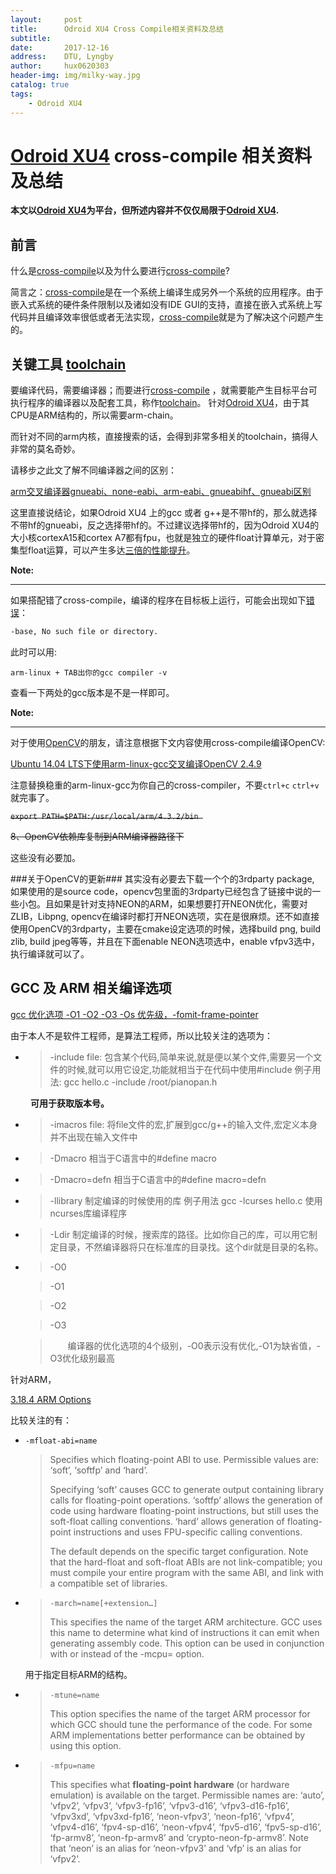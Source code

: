 ```yaml
---
layout:     post
title:      Odroid XU4 Cross Compile相关资料及总结
subtitle:   
date:       2017-12-16
address:    DTU, Lyngby
author:     hux0620303
header-img: img/milky-way.jpg
catalog: true
tags:
    - Odroid XU4
---
```



# [Odroid XU4](http://www.hardkernel.com/main/products/prdt_info.php) cross-compile 相关资料及总结

**本文以[Odroid XU4](http://www.hardkernel.com/main/products/prdt_info.php)为平台，但所述内容并不仅仅局限于[Odroid XU4](http://www.hardkernel.com/main/products/prdt_info.php).**

## 前言

什么是[cross-compile](https://en.wikipedia.org/wiki/Cross_compiler)以及为什么要进行[cross-compile](https://en.wikipedia.org/wiki/Cross_compiler)?

简言之：[cross-compile](https://en.wikipedia.org/wiki/Cross_compiler)是在一个系统上编译生成另外一个系统的应用程序。由于嵌入式系统的硬件条件限制以及诸如没有IDE GUI的支持，直接在嵌入式系统上写代码并且编译效率很低或者无法实现，[cross-compile](https://en.wikipedia.org/wiki/Cross_compiler)就是为了解决这个问题产生的。

## 关键工具 [toolchain](https://en.wikipedia.org/wiki/Toolchain)

要编译代码，需要编译器；而要进行[cross-compile](https://en.wikipedia.org/wiki/Cross_compiler) ，就需要能产生目标平台可执行程序的编译器以及配套工具，称作[toolchain](https://en.wikipedia.org/wiki/Toolchain)。 针对[Odroid XU4](http://www.hardkernel.com/main/products/prdt_info.php)，由于其CPU是ARM结构的，所以需要arm-chain。

而针对不同的arm内核，直接搜索的话，会得到非常多相关的toolchain，搞得人非常的莫名奇妙。

请移步之此文了解不同编译器之间的区别：

[arm交叉编译器gnueabi、none-eabi、arm-eabi、gnueabihf、gnueabi区别](http://www.veryarm.com/296.html)

这里直接说结论，如果Odroid XU4 上的gcc 或者 g++是不带hf的，那么就选择不带hf的gnueabi，反之选择带hf的。不过建议选择带hf的，因为Odroid XU4的大小核cortexA15和cortex A7都有fpu，也就是独立的硬件float计算单元，对于密集型float运算，可以产生多达[三倍的性能提升](http://www.cnblogs.com/xiaotlili/p/3306100.html)。

**Note:**

----

如果搭配错了cross-compile，编译的程序在目标板上运行，可能会出现如下[错误](https://www.embbnux.com/2014/04/09/cross_compile_no_such_file_or_directory/)：   

```bash
-base, No such file or directory.
```

此时可以用:   

```
arm-linux + TAB出你的gcc compiler -v
```

查看一下两处的gcc版本是不是一样即可。





**Note:**

----

对于使用[OpenCV](www.opencv.org)的朋友，请注意根据下文内容使用cross-compile编译OpenCV:

[Ubuntu 14.04 LTS下使用arm-linux-gcc交叉编译OpenCV 2.4.9](http://blog.csdn.net/ajianyingxiaoqinghan/article/details/70194392)

注意替换稳重的arm-linux-gcc为你自己的cross-compiler，不要`ctrl+c` `ctrl+v`就完事了。  

<S>`export PATH=$PATH:/usr/local/arm/4.3.2/bin ` </S>

<S> 8、OpenCV依赖库复制到ARM编译器路径下 </S>

这些没有必要加。

###关于OpenCV的更新###
其实没有必要去下载一个个的3rdparty package, 如果使用的是source code，opencv包里面的3rdparty已经包含了链接中说的一些小包。且如果是针对支持NEON的ARM，如果想要打开NEON优化，需要对ZLIB，Libpng, opencv在编译时都打开NEON选项，实在是很麻烦。还不如直接使用OpenCV的3rdparty，主要在cmake设定选项的时候，选择build png, build zlib, build jpeg等等，并且在下面enable NEON选项选中，enable vfpv3选中，执行编译就可以了。



## GCC 及 ARM 相关编译选项

[gcc 优化选项 -O1 -O2 -O3 -Os 优先级，-fomit-frame-pointer](http://blog.csdn.net/lanmanck/article/details/5776173)

由于本人不是软件工程师，是算法工程师，所以比较关注的选项为：

* > -include file: 包含某个代码,简单来说,就是便以某个文件,需要另一个文件的时候,就可以用它设定,功能就相当于在代码中使用#include<filename> 例子用法: gcc hello.c -include /root/pianopan.h 

　　 **可用于获取版本号。**

* > -imacros file: 将file文件的宏,扩展到gcc/g++的输入文件,宏定义本身并不出现在输入文件中 


* > -Dmacro 相当于C语言中的#define macro 

* >-Dmacro=defn 相当于C语言中的#define macro=defn 

* > -llibrary 制定编译的时候使用的库 例子用法 gcc -lcurses hello.c 使用ncurses库编译程序 

* > -Ldir 制定编译的时候，搜索库的路径。比如你自己的库，可以用它制定目录，不然编译器将只在标准库的目录找。这个dir就是目录的名称。 

* > -O0 

  > -O1 

  > -O2 

  > -O3 

  > 　　编译器的优化选项的4个级别，-O0表示没有优化,-O1为缺省值，-O3优化级别最高　　 

针对ARM，

[3.18.4 ARM Options](https://gcc.gnu.org/onlinedocs/gcc/ARM-Options.html)

比较关注的有：

* `-mfloat-abi=name`

  > Specifies which floating-point ABI to use. Permissible values are: ‘soft’, ‘softfp’ and ‘hard’. 
  >
  > Specifying ‘soft’ causes GCC to generate output containing library calls for floating-point operations. ‘softfp’ allows the generation of code using hardware floating-point instructions, but still uses the soft-float calling conventions. ‘hard’ allows generation of floating-point instructions and uses FPU-specific calling conventions. 
  >
  > The default depends on the specific target configuration. Note that the hard-float and soft-float ABIs are not link-compatible; you must compile your entire program with the same ABI, and link with a compatible set of libraries.


* > `-march=name[+extension…]`
  >
  > This specifies the name of the target ARM architecture. GCC uses this name to determine what kind of instructions it can emit when generating assembly code. This option can be used in conjunction with or instead of the -mcpu= option.

  用于指定目标ARM的结构。

* > `-mtune=name`
  >
  > This option specifies the name of the target ARM processor for which GCC should tune the performance of the code. For some ARM implementations better performance can be obtained by using this option.

* > `-mfpu=name`
  >
  > This specifies what **floating-point hardware** (or hardware emulation) is available on the target. Permissible names are: ‘auto’, ‘vfpv2’, ‘vfpv3’, ‘vfpv3-fp16’, ‘vfpv3-d16’, ‘vfpv3-d16-fp16’, ‘vfpv3xd’, ‘vfpv3xd-fp16’, ‘neon-vfpv3’, ‘neon-fp16’, ‘vfpv4’, ‘vfpv4-d16’, ‘fpv4-sp-d16’, ‘neon-vfpv4’, ‘fpv5-d16’, ‘fpv5-sp-d16’, ‘fp-armv8’, ‘neon-fp-armv8’ and ‘crypto-neon-fp-armv8’. Note that ‘neon’ is an alias for ‘neon-vfpv3’ and ‘vfp’ is an alias for ‘vfpv2’.

  ​

  ​
